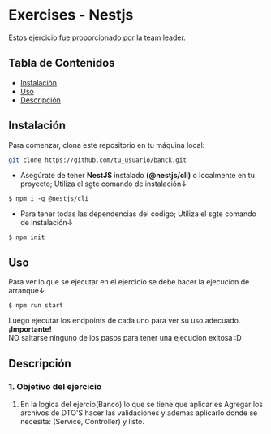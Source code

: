 # Exercises - Nestjs

Estos ejercicio fue proporcionado por la team leader.
## Tabla de Contenidos

- [Instalación](#instalación)
- [Uso](#uso)
- [Descripción](#descripción)

## Instalación

Para comenzar, clona este repositorio en tu máquina local:

```bash
git clone https://github.com/tu_usuario/banck.git

```
- Asegúrate de tener **NestJS** instalado **(@nestjs/cli)** o localmente en tu proyecto; Utiliza el sgte comando de instalación↓

```
$ npm i -g @nestjs/cli
```

- Para tener todas las dependencias del codigo; Utiliza el sgte comando de instalación↓
```
$ npm init
```
## Uso

Para ver lo que se ejecutar en el ejercicio se debe hacer la ejecucion de arranque↓

```
$ npm run start
```

Luego ejecutar los endpoints de cada uno para ver su uso adecuado.
**¡Importante!**
<br>
NO saltarse ninguno de los pasos para tener una ejecucion exitosa :D


## Descripción

### 1. Objetivo del ejercicio

1. En la logica del ejercio(Banco) lo que se tiene que aplicar es Agregar los archivos de DTO'S hacer las validaciones y ademas aplicarlo donde se necesita: (Service, Controller) y listo.
